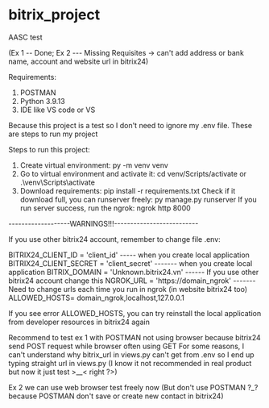 # bitrix_project
AASC test 

(Ex 1 -- Done; Ex 2 --- Missing Requisites -> can't add address or bank name, account and website url in bitrix24)

Requirements:

1. POSTMAN
2. Python 3.9.13
3. IDE like VS code or VS

Because this project is a test so I don't need to ignore my .env file. These are steps to run my project

Steps to run this project:

1. Create  virtual environment: py -m venv venv
2. Go to virtual environment and activate it: cd venv/Scripts/activate or .\venv\Scripts\activate
3. Download requirements: pip install -r requirements.txt 
Check if it download full, you can runserver freely: py manage.py runserver
If you run server success, run the ngrok: ngrok http 8000 

-------------------WARNINGS!!!--------------------------

If you use other bitrix24 account, remember to change file .env:

BITRIX24_CLIENT_ID = 'client_id'  ----- when you create local application
BITRIX24_CLIENT_SECRET = 'client_secret' ------- when you create local application
BITRIX_DOMAIN = 'Unknown.bitrix24.vn' ------ If you use other bitrix24 account change this
NGROK_URL = 'https://domain_ngrok'  ------- Need to change urls each time you run in ngrok (in website bitrix24 too)
ALLOWED_HOSTS= domain_ngrok,localhost,127.0.0.1

If you see error ALLOWED_HOSTS, you can try reinstall the local application from developer resources in bitrix24 again

Recommend to test ex 1 with POSTMAN not using browser because bitrix24 send POST request while browser often using GET 
For some reasons, I can't understand why bitrix_url in views.py can't get from .env so I end up typing straight url in views.py (I know it not recommended in real product but now it just test >__< right ?>)

Ex 2 we can use web browser test freely now (But don't use POSTMAN ?_? because POSTMAN don't save or create new contact in bitrix24)